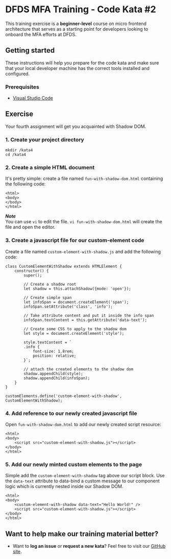 DFDS MFA Training - Code Kata #2
======================================

This training exercise is a **beginner-level** course on micro frontend architecture that serves as a starting point for developers looking to onboard the MFA efforts at DFDS.


## Getting started

These instructions will help you prepare for the code kata and make sure that your local developer machine has the correct tools installed and configured.


### Prerequisites

* [Visual Studio Code](https://code.visualstudio.com/download)


## Exercise

Your fourth assignment will get you acquainted with Shadow DOM.


### 1. Create your project directory
`mkdir /kata4`<br/>
`cd /kata4`


### 2. Create a simple HTML document
It's pretty simple: create a file named `fun-with-shadow-dom.html` containing the following code:

```
<html>
<body>
</body>
</html>
```

***Note*** <br/>
You can use `vi` to edit the file. `vi fun-with-shadow-dom.html` will create the file and open the editor.


### 3. Create a javascript file for our custom-element code
Create a file named `custom-element-with-shadow.js` and add the following code:

```
class CustomElementWithShadow extends HTMLElement { 
    constructor() {
        super();

        // Create a shadow root
        let shadow = this.attachShadow({mode: 'open'});

        // Create simple span
        let infoSpan = document.createElement('span');
        infoSpan.setAttribute('class', 'info');

        // Take attribute content and put it inside the info span
        infoSpan.textContent = this.getAttribute('data-text');

        // Create some CSS to apply to the shadow dom
        let style = document.createElement('style');

        style.textContent = `
        .info {
            font-size: 1.8rem;
            position: relative;
        }`;

        // attach the created elements to the shadow dom
        shadow.appendChild(style);
        shadow.appendChild(infoSpan);
    }
}

customElements.define('custom-element-with-shadow', CustomElementWithShadow);
```

### 4. Add reference to our newly created javascript file
Open `fun-with-shadow-dom.html` to add our newly created script resource:

```
<html>
<body>
    <script src="custom-element-with-shadow.js"></script>
</body>
</html>
```


### 5. Add our newly minted custom elements to the page
Simple add the `custom-element-with-shadow` tag above our script block. Use the `data-text` attribute to data-bind a custom message to our component logic which is currently nested inside our Shadow DOM. 

```
<html>
<body>
    <custom-element-with-shadow data-text="Hello World!" />
    <script src="custom-element-with-shadow.js"></script>
</body>
</html>
```

## Want to help make our training material better?

 * Want to **log an issue** or **request a new kata**? Feel free to visit our [GitHub site](https://github.com/dfds/ded-dojo/issues).
 